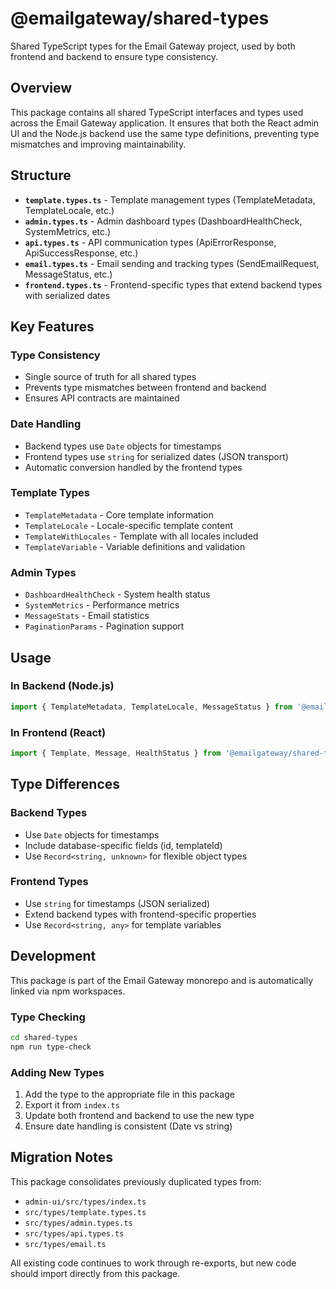 # @emailgateway/shared-types

Shared TypeScript types for the Email Gateway project, used by both frontend and backend to ensure type consistency.

## Overview

This package contains all shared TypeScript interfaces and types used across the Email Gateway application. It ensures that both the React admin UI and the Node.js backend use the same type definitions, preventing type mismatches and improving maintainability.

## Structure

- **`template.types.ts`** - Template management types (TemplateMetadata, TemplateLocale, etc.)
- **`admin.types.ts`** - Admin dashboard types (DashboardHealthCheck, SystemMetrics, etc.)
- **`api.types.ts`** - API communication types (ApiErrorResponse, ApiSuccessResponse, etc.)
- **`email.types.ts`** - Email sending and tracking types (SendEmailRequest, MessageStatus, etc.)
- **`frontend.types.ts`** - Frontend-specific types that extend backend types with serialized dates

## Key Features

### Type Consistency
- Single source of truth for all shared types
- Prevents type mismatches between frontend and backend
- Ensures API contracts are maintained

### Date Handling
- Backend types use `Date` objects for timestamps
- Frontend types use `string` for serialized dates (JSON transport)
- Automatic conversion handled by the frontend types

### Template Types
- `TemplateMetadata` - Core template information
- `TemplateLocale` - Locale-specific template content
- `TemplateWithLocales` - Template with all locales included
- `TemplateVariable` - Variable definitions and validation

### Admin Types
- `DashboardHealthCheck` - System health status
- `SystemMetrics` - Performance metrics
- `MessageStats` - Email statistics
- `PaginationParams` - Pagination support

## Usage

### In Backend (Node.js)
```typescript
import { TemplateMetadata, TemplateLocale, MessageStatus } from '@emailgateway/shared-types';
```

### In Frontend (React)
```typescript
import { Template, Message, HealthStatus } from '@emailgateway/shared-types';
```

## Type Differences

### Backend Types
- Use `Date` objects for timestamps
- Include database-specific fields (id, templateId)
- Use `Record<string, unknown>` for flexible object types

### Frontend Types
- Use `string` for timestamps (JSON serialized)
- Extend backend types with frontend-specific properties
- Use `Record<string, any>` for template variables

## Development

This package is part of the Email Gateway monorepo and is automatically linked via npm workspaces.

### Type Checking
```bash
cd shared-types
npm run type-check
```

### Adding New Types
1. Add the type to the appropriate file in this package
2. Export it from `index.ts`
3. Update both frontend and backend to use the new type
4. Ensure date handling is consistent (Date vs string)

## Migration Notes

This package consolidates previously duplicated types from:
- `admin-ui/src/types/index.ts`
- `src/types/template.types.ts`
- `src/types/admin.types.ts`
- `src/types/api.types.ts`
- `src/types/email.ts`

All existing code continues to work through re-exports, but new code should import directly from this package.
